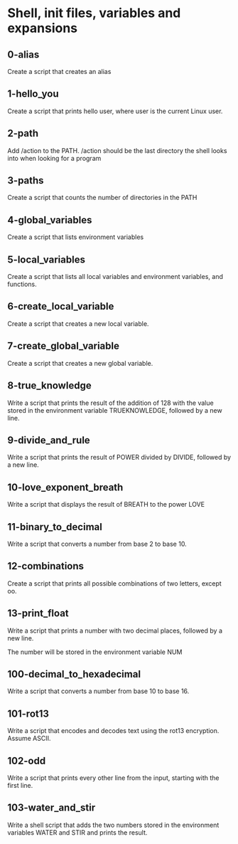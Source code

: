# Shell, init files, variables and expansions
## 0-alias 
Create a script that creates an alias
## 1-hello_you 
Create a script that prints hello user, where user is the current Linux user.
## 2-path
Add /action to the PATH. /action should be the last directory the shell looks into when looking for a program
## 3-paths
Create a script that counts the number of directories in the PATH
## 4-global_variables
Create a script that lists environment variables
## 5-local_variables
Create a script that lists all local variables and environment variables, and functions.
## 6-create_local_variable
Create a script that creates a new local variable.
## 7-create_global_variable
Create a script that creates a new global variable.
## 8-true_knowledge
Write a script that prints the result of the addition of 128 with the value stored in the environment variable TRUEKNOWLEDGE, followed by a new line.
## 9-divide_and_rule
Write a script that prints the result of POWER divided by DIVIDE, followed by a new line.
## 10-love_exponent_breath
Write a script that displays the result of BREATH to the power LOVE
## 11-binary_to_decimal
Write a script that converts a number from base 2 to base 10.
## 12-combinations
Create a script that prints all possible combinations of two letters, except oo.
## 13-print_float
Write a script that prints a number with two decimal places, followed by a new line.

The number will be stored in the environment variable NUM
## 100-decimal_to_hexadecimal
Write a script that converts a number from base 10 to base 16.
## 101-rot13
Write a script that encodes and decodes text using the rot13 encryption. Assume ASCII.
## 102-odd
Write a script that prints every other line from the input, starting with the first line.
## 103-water_and_stir
Write a shell script that adds the two numbers stored in the environment variables WATER and STIR and prints the result. 
